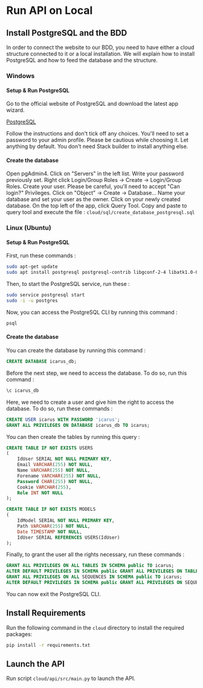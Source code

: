 # Run API on Local

## Install PostgreSQL and the BDD

In order to connect the website to our BDD, you need to have either a cloud structure connected to it or a local installation. We will explain how to install PostgreSQL and how to feed the database and the structure.

### Windows

#### Setup & Run PostgreSQL

Go to the official website of PostgreSQL and download the latest app wizard.

[PostgreSQL](https://www.enterprisedb.com/downloads/postgres-postgresql-downloads)

Follow the instructions and don't tick off any choices.
You'll need to set a password to your admin profile. Please be cautious while choosing it.
Let anything by default.
You don't need Stack builder to install anything else.

#### Create the database

Open pgAdmin4. Click on "Servers" in the left list. Write your password previously set.
Right click Login/Group Roles -> Create -> Login/Group Roles. Create your user. Please be careful, you'll need to accept "Can login?" Privileges.
Click on "Object" -> Create -> Database... Name your database and set your user as the owner.
Click on your newly created database. On the top left of the app, click Query Tool.
Copy and paste to query tool and execute the file : `cloud/sql/create_database_postgresql.sql`

### Linux (Ubuntu)

#### Setup & Run PostgreSQL

First, run these commands :

```bash
sudo apt-get update
sudo apt install postgresql postgresql-contrib libgconf-2-4 libatk1.0-0 libatk-bridge2.0-0 libgdk-pixbuf2.0-0 libgtk-3-0 libgbm-dev libnss3-dev libxss-dev libasound2
```

Then, to start the PostgreSQL service, run these :

```bash
sudo service postgresql start
sudo -i -u postgres
```

Now, you can access the PostgreSQL CLI by running this command :

```bash
psql
```

#### Create the database

You can create the database by running this command :

```sql
CREATE DATABASE icarus_db;
```

Before the next step, we need to access the database. To do so, run this command :

```sql
\c icarus_db
```

Here, we need to create a user and give him the right to access the database. To do so, run these commands :

```sql
CREATE USER icarus WITH PASSWORD 'icarus';
GRANT ALL PRIVILEGES ON DATABASE icarus_db TO icarus;
```

You can then create the tables by running this query :

```sql
CREATE TABLE IF NOT EXISTS USERS
(
    IdUser SERIAL NOT NULL PRIMARY KEY,
    Email VARCHAR(255) NOT NULL,
    Name VARCHAR(255) NOT NULL,
    Forename VARCHAR(255) NOT NULL,
    Password CHAR(255) NOT NULL,
    Cookie VARCHAR(255),
    Role INT NOT NULL
);

CREATE TABLE IF NOT EXISTS MODELS
(
    IdModel SERIAL NOT NULL PRIMARY KEY,
    Path VARCHAR(255) NOT NULL,
    Date TIMESTAMP NOT NULL,
    IdUser SERIAL REFERENCES USERS(IdUser)
);
```

Finally, to grant the user all the rights necessary, run these commands :

```sql
GRANT ALL PRIVILEGES ON ALL TABLES IN SCHEMA public TO icarus;
ALTER DEFAULT PRIVILEGES IN SCHEMA public GRANT ALL PRIVILEGES ON TABLES TO icarus;
GRANT ALL PRIVILEGES ON ALL SEQUENCES IN SCHEMA public TO icarus;
ALTER DEFAULT PRIVILEGES IN SCHEMA public GRANT ALL PRIVILEGES ON SEQUENCES TO icarus;
```

You can now exit the PostgreSQL CLI.

## Install Requirements

Run the following command in the `cloud` directory to install the required packages:

```bash
pip install -r requirements.txt
```

## Launch the API

Run script `cloud/api/src/main.py` to launch the API.
